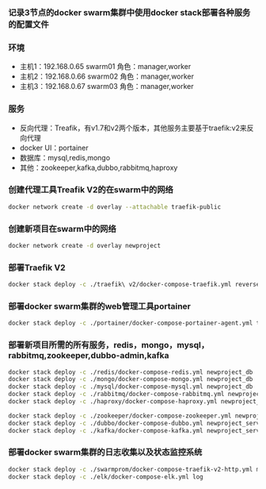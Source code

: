 ### 记录3节点的docker swarm集群中使用docker stack部署各种服务的配置文件


### 环境
* 主机1：192.168.0.65 swarm01 角色：manager,worker
* 主机2：192.168.0.66 swarm02 角色：manager,worker
* 主机3：192.168.0.67 swarm03 角色：manager,worker


### 服务
* 反向代理：Treafik，有v1.7和v2两个版本，其他服务主要基于traefik:v2来反向代理
* docker UI：portainer
* 数据库：mysql,redis,mongo
* 其他：zookeeper,kafka,dubbo,rabbitmq,haproxy


### 创建代理工具Treafik V2的在swarm中的网络
```bash
docker network create -d overlay --attachable traefik-public
```
### 创建新项目在swarm中的网络
```bash
docker network create -d overlay newproject
```


### 部署Traefik V2
```bash
docker stack deploy -c ./traefik\ v2/docker-compose-traefik.yml reverse_proxy
```

### 部署docker swarm集群的web管理工具portainer

```bash
docker stack deploy -c ./portainer/docker-compose-portainer-agent.yml tool
```

### 部署新项目所需的所有服务，redis，mongo，mysql，rabbitmq,zookeeper,dubbo-admin,kafka
```bash
docker stack deploy -c ./redis/docker-compose-redis.yml newproject_db
docker stack deploy -c ./mongo/docker-compose-mongo.yml newproject_db
docker stack deploy -c ./mysql/docker-compose-mysql.yml newproject_db
docker stack deploy -c ./rabbitmq/docker-compose-rabbitmq.yml newproject_queue
docker stack deploy -c ./haproxy/docker-compose-haproxy.yml newproject_queue

docker stack deploy -c ./zookeeper/docker-compose-zookeeper.yml newproject_service
docker stack deploy -c ./dubbo/docker-compose-dubbo.yml newproject_service
docker stack deploy -c ./kafka/docker-compose-kafka.yml newproject_service
```

### 部署docker swarm集群的日志收集以及状态监控系统
```bash
docker stack deploy -c ./swarmprom/docker-compose-traefik-v2-http.yml monitor
docker stack deploy -c ./elk/docker-compose-elk.yml log
```
